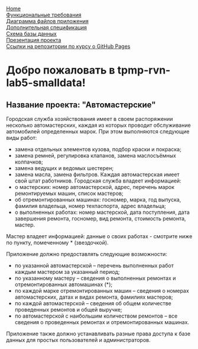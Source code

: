 [Home](index.md)    
[Функциональные требования](pages/functionalRequirements.md)  
[Диаграмма файлов приложения](pages/applicationFileDiagram.md)  
[Дополнительная спецификация](pages/additionalSpecification.md)   
[Схема базы данных](pages/databaseSchema.md)  
[Презентация проекта](pages/projectPresentation.md)          
[Ссылки на репозитории по курсу о GitHub Pages](pages/linksToRepositories.md)

# Добро пожаловать в tpmp-rvn-lab5-smalldata!
## Название проекта: **"Автомастерские"**

Городская служба хозяйствования имеет в своем распоряжении несколько автомастерских, каждая из которых проводит обслуживание автомобилей определенных марок. При этом выполняются следующие виды работ:
- замена отдельных элементов кузова, подбор краски и покраска;
- замена ремней, регулировка клапанов, замена маслосъёмных колпачков;
- замена ведущих и ведомых шестерен;
- замена масла, замена фильтров.
Каждая автомастерская имеет свой штат работников.
Городская служба владеет информацией:
- о мастерских: номер автомастерской, адрес, перечень марок ремонтируемых машин, список
мастеров;
- об отремонтированных машинах: госномер, марка, год выпуска, фамилия владельца,
номер техпаспорта, адрес владельца;
- о выполненных работах: номер мастерской, дата поступления, дата завершения ремонта,
госномер, вид ремонта, стоимость ремонта, мастер.

Мастер владеет информацией: данные о своих работах - смотрите ниже по пункту,
помеченному * (звездочкой).


Приложение должно предоставлять следующие возможности:
- по указанной автомастерской – перечень выполненных работ каждым мастером за
указанный период;
- по указанному мастеру – сведения о выполненных ремонтах и отремонтированных
автомашинах (*);
- по каждой марке отремонтированных машин – сведения о номерах автомастерских,
датах и видах ремонта, фамилиях мастеров;
- по каждой автомастерской – сведения об общем количестве проведенных ремонтов и
общей выручке;
- по автомастерской с наибольшим количеством ремонтов – все сведения о
проведенных ремонтах и отремонтированных машинах.


Приложение также должно устанавливать разные права доступа к базе данных для простых пользователей и администраторов.
